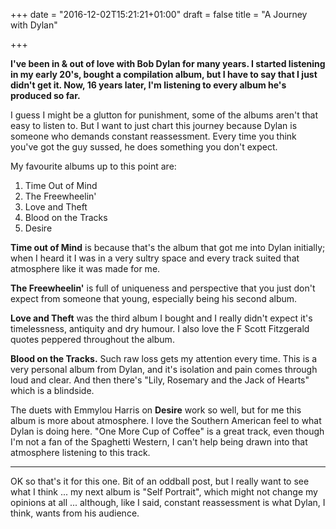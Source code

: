 +++
date = "2016-12-02T15:21:21+01:00"
draft = false
title = "A Journey with Dylan"

+++

**I've been in & out of love with Bob Dylan for many years. I started listening in my early 20's, bought a compilation album, but I have to say that I just didn't get it. Now, 16 years later, I'm listening to every album he's produced so far.**

I guess I might be a glutton for punishment, some of the albums aren't that easy to listen to. But I want to just chart this journey because Dylan is someone who demands constant reassessment. Every time you think you've got the guy sussed, he does something you don't expect.

My favourite albums up to this point are:

1. Time Out of Mind
2. The Freewheelin'
3. Love and Theft
4. Blood on the Tracks
5. Desire

**Time out of Mind** is because that's the album that got me into Dylan initially; when I heard it I was in a very sultry space and every track suited that atmosphere like it was made for me.

**The Freewheelin'** is full of uniqueness and perspective that you just don't expect from someone that young, especially being his second album.

**Love and Theft** was the third album I bought and I really didn't expect it's timelessness, antiquity and dry humour. I also love the F Scott Fitzgerald quotes peppered throughout the album.

**Blood on the Tracks.** Such raw loss gets my attention every time. This is a very personal album from Dylan, and it's isolation and pain comes through loud and clear. And then there's "Lily, Rosemary and the Jack of Hearts" which is a blindside.

The duets with Emmylou Harris on **Desire** work so well, but for me this album is more about atmosphere. I love the Southern American feel to what Dylan is doing here. "One More Cup of Coffee" is a great track, even though I'm not a fan of the Spaghetti Western, I can't help being drawn into that atmosphere listening to this track.

---
OK so that's it for this one. Bit of an oddball post, but I really want to see what I think ... my next album is "Self Portrait", which might not change my opinions at all ... although, like I said, constant reassessment is what Dylan, I think, wants from his audience.
